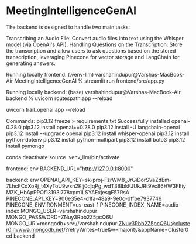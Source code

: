 # MeetingIntelligenceGenAI


The backend is designed to handle two main tasks:

Transcribing an Audio File: Convert audio files into text using the Whisper model (via OpenAI's API).
Handling Questions on the Transcription: Store the transcription and allow users to ask questions based on the stored transcription, leveraging Pinecone for vector storage and LangChain for generating answers.

Running locally frontend:
(.venv-llm) varshahindupur@Varshas-MacBook-Air MeetingIntelligenceGenAI % streamlit run frontend/src/app.py 


Running locally backend:
(base) varshahindupur@Varshas-MacBook-Air backend % uvicorn routespath:app --reload

uvicorn trail_openai:app --reload

Commands:
pip3.12 freeze > requirements.txt 
Successfully installed openai-0.28.0
pip3.12 install openai==0.28.0
pip3.12 install -U langchain-openai
pip3.12 install --upgrade openai
pip3.12 install whisper-openai
pip3.12 install python-dotenv
pip3.12 install python-multipart
pip3.12 install boto3
pip3.12 install pymongo

conda deactivate
source .venv_llm/bin/activate


frontend: env
BACKEND_URL="http://127.0.0.1:8000"

backend: env
OPENAI_API_KEY=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
PINECONE_API_KEY=900e35e4-d1fa-48a9-9e0c-dffbe7937746
PINECONE_ENVIRONMENT=us-east-1
PINECONE_INDEX_NAME=audio-index
MONGO_USER=varshahindupur
MONGO_PASSWORD=ZNuy3Rbb2Z5pcQ6U
MONGO_URI=mongodb+srv://varshahindupur:ZNuy3Rbb2Z5pcQ6U@cluster0.nvwwa.mongodb.net/?retryWrites=true&w=majority&appName=Cluster0
cd backend
